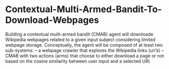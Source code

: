 # Contextual-Multi-Armed-Bandit-To-Download-Webpages

Building a contextual multi-armed bandit (CMAB) agent will downloade Wikipedia webpages related to a given input
subject considering limited webpage storage. Conceptually, the agent will be composed of at least two sub-systems:
– a webpage crawler that explores the Wikipedia links (uri’s)
– CMAB with two actions (arms) that choose to either download a page or not based on the cosine similarity between user input and a selected URI.

